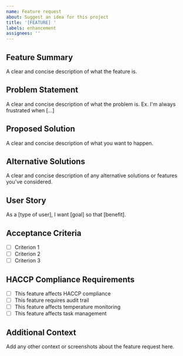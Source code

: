 ```yaml
---
name: Feature request
about: Suggest an idea for this project
title: '[FEATURE] '
labels: enhancement
assignees: ''
---
```


## Feature Summary
A clear and concise description of what the feature is.

## Problem Statement
A clear and concise description of what the problem is. Ex. I'm always frustrated when [...]

## Proposed Solution
A clear and concise description of what you want to happen.

## Alternative Solutions
A clear and concise description of any alternative solutions or features you've considered.

## User Story
As a [type of user], I want [goal] so that [benefit].

## Acceptance Criteria
- [ ] Criterion 1
- [ ] Criterion 2
- [ ] Criterion 3

## HACCP Compliance Requirements
- [ ] This feature affects HACCP compliance
- [ ] This feature requires audit trail
- [ ] This feature affects temperature monitoring
- [ ] This feature affects task management

## Additional Context
Add any other context or screenshots about the feature request here.
